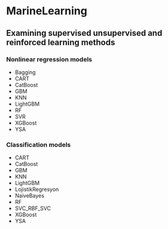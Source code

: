 # MarineLearning
## Examining supervised unsupervised and reinforced learning methods

### Nonlinear regression models

* Bagging
* CART
* CatBoost
* GBM
* KNN
* LightGBM
* RF
* SVR
* XGBoost
* YSA

### Classification models

* CART
* CatBoost
* GBM
* KNN
* LightGBM
* LojistikRegresyon
* NaiveBayes
* RF
* SVC_RBF_SVC
* XGBoost
* YSA
